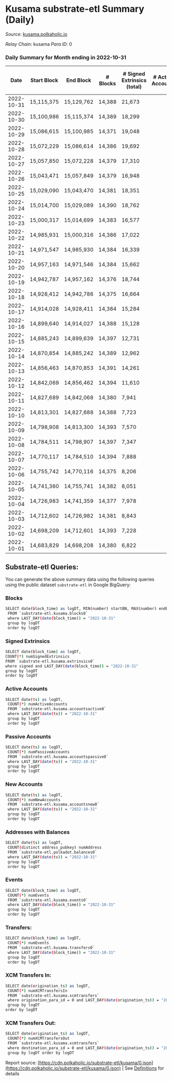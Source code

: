 # Kusama substrate-etl Summary (Daily)

_Source_: [kusama.polkaholic.io](https://kusama.polkaholic.io)

*Relay Chain*: kusama
*Para ID*: 0



### Daily Summary for Month ending in 2022-10-31


| Date | Start Block | End Block | # Blocks | # Signed Extrinsics (total) | # Active Accounts | # Passive | # New | # Addresses with Balances | # Events | # Transfers | # XCM Transfers In | # XCM Transfers Out | Issues | 
| ---- | ----------- | --------- | -------- | --------------------------- | ----------------- | --------- | ----- | ------------------------- | -------- | ----------- | ------------------ | ------------------- | ------ |
| 2022-10-31 | 15,115,375 | 15,129,762 | 14,388 | 21,673 |  |  |  | 272,943 | 893,246 | 53,524 ($28,910,009.83) | 172 ($137,402.44) | 379 ($477,099.13) |  |
| 2022-10-30 | 15,100,986 | 15,115,374 | 14,389 | 18,299 |  |  |  | 271,870 | 818,563 | 1,304 ($2,351,424.53) | 118 ($151,356.45) | 111 ($256,697.73) |  |
| 2022-10-29 | 15,086,615 | 15,100,985 | 14,371 | 19,048 |  |  |  |  | 833,643 | 1,627 ($1,027,262.09) | 103 ($63,916.34) | 96 ($278,683.83) |  |
| 2022-10-28 | 15,072,229 | 15,086,614 | 14,386 | 19,692 |  |  |  | 271,703 | 806,087 | 1,069 ($2,331,571.88) | 72 ($65,972.74) | 100 ($384,087.20) |  |
| 2022-10-27 | 15,057,850 | 15,072,228 | 14,379 | 17,310 |  |  |  |  | 799,048 | 1,101 ($1,462,072.21) | 96 ($125,395.79) | 105 ($110,522.47) |  |
| 2022-10-26 | 15,043,471 | 15,057,849 | 14,379 | 16,948 |  |  |  | 271,571 | 792,322 | 1,539 ($4,998,343.83) | 114 ($174,001.70) | 148 ($192,735.69) |  |
| 2022-10-25 | 15,029,090 | 15,043,470 | 14,381 | 18,351 |  |  |  |  | 809,877 | 1,887 ($10,592,810.80) | 103 ($154,438.61) | 109 ($64,471.59) |  |
| 2022-10-24 | 15,014,700 | 15,029,089 | 14,390 | 18,762 |  |  |  | 271,456 | 834,186 | 2,552 ($15,781,305.97) | 93 ($74,490.96) | 135 ($471,659.96) |  |
| 2022-10-23 | 15,000,317 | 15,014,699 | 14,383 | 16,577 |  |  |  |  | 798,102 | 1,193 ($862,464.67) | 89 ($642,882.85) | 121 ($53,485.70) |  |
| 2022-10-22 | 14,985,931 | 15,000,316 | 14,386 | 17,022 |  |  |  | 271,185 | 786,547 | 1,240 ($1,877,395.49) | 115 ($85,199.36) | 133 ($97,480.64) |  |
| 2022-10-21 | 14,971,547 | 14,985,930 | 14,384 | 16,339 |  |  |  |  | 790,346 | 1,379 ($2,305,319.67) | 108 ($108,879.16) | 139 ($92,036.38) |  |
| 2022-10-20 | 14,957,163 | 14,971,546 | 14,384 | 15,662 |  |  |  |  | 786,985 | 1,408 ($8,971,432.35) | 145 ($77,427.24) | 182 ($162,565.65) |  |
| 2022-10-19 | 14,942,787 | 14,957,162 | 14,376 | 18,744 |  |  |  | 270,933 | 808,319 | 3,776 ($2,603,046.48) | 175 ($188,163.11) | 167 ($111,508.14) |  |
| 2022-10-18 | 14,928,412 | 14,942,786 | 14,375 | 16,664 |  |  |  |  | 804,839 | 3,172 ($2,505,131.76) | 135 ($103,003.15) | 177 ($179,975.31) |  |
| 2022-10-17 | 14,914,028 | 14,928,411 | 14,384 | 15,284 |  |  |  | 270,739 | 810,116 | 1,335 ($7,464,312.46) | 183 ($162,853.49) | 214 ($205,684.77) |  |
| 2022-10-16 | 14,899,640 | 14,914,027 | 14,388 | 15,128 |  |  |  | 270,602 | 790,643 | 1,529 ($1,999,339.84) | 183 ($116,001.68) | 242 ($199,474.04) |  |
| 2022-10-15 | 14,885,243 | 14,899,639 | 14,397 | 12,731 |  |  |  | 270,512 | 768,375 | 1,134 ($6,326,976.03) | 186 ($102,188.90) | 298 ($196,912.63) |  |
| 2022-10-14 | 14,870,854 | 14,885,242 | 14,389 | 12,962 |  |  |  |  | 774,208 | 1,125 ($1,244,439.88) | 163 ($166,684.21) | 233 ($157,189.21) |  |
| 2022-10-13 | 14,856,463 | 14,870,853 | 14,391 | 14,261 |  |  |  | 270,365 | 799,526 | 1,423 ($5,073,126.92) | 209 ($259,947.13) | 270 ($267,075.26) |  |
| 2022-10-12 | 14,842,069 | 14,856,462 | 14,394 | 11,610 |  |  |  | 270,280 | 774,376 | 1,037 ($950,446.32) | 83 ($85,392.56) | 151 ($102,715.03) |  |
| 2022-10-11 | 14,827,689 | 14,842,068 | 14,380 | 7,941 |  |  |  | 270,194 | 738,476 | 1,155 ($1,420,075.04) | 67 ($69,570.14) | 83 ($139,537.72) |  |
| 2022-10-10 | 14,813,301 | 14,827,688 | 14,388 | 7,723 |  |  |  | 270,110 | 753,769 | 1,113 ($6,441,378.89) | 223 ($909,731.41) | 148 ($905,719.86) |  |
| 2022-10-09 | 14,798,908 | 14,813,300 | 14,393 | 7,570 |  |  |  | 270,004 | 742,322 | 847 ($508,714.31) | 67 ($28,492.75) | 66 ($12,972.18) |  |
| 2022-10-08 | 14,784,511 | 14,798,907 | 14,397 | 7,347 |  |  |  | 269,903 | 725,069 | 1,127 ($1,115,963.46) | 87 ($74,261.27) | 95 ($86,470.26) |  |
| 2022-10-07 | 14,770,117 | 14,784,510 | 14,394 | 7,888 |  |  |  | 269,785 | 747,926 | 1,232 ($1,297,179.13) | 92 ($81,170.85) | 77 ($88,560.00) |  |
| 2022-10-06 | 14,755,742 | 14,770,116 | 14,375 | 8,206 |  |  |  | 269,684 | 736,757 | 1,375 ($4,170,576.45) | 94 ($136,057.68) | 98 ($527,780.58) |  |
| 2022-10-05 | 14,741,360 | 14,755,741 | 14,382 | 8,051 |  |  |  | 269,497 | 734,417 | 1,234 ($844,614.03) | 107 ($219,763.80) | 86 ($141,676.31) |  |
| 2022-10-04 | 14,726,983 | 14,741,359 | 14,377 | 7,978 |  |  |  |  | 735,553 | 1,263 ($2,211,519.66) | 176 ($354,634.41) | 186 ($330,321.25) |  |
| 2022-10-03 | 14,712,602 | 14,726,982 | 14,381 | 8,843 |  |  |  |  | 755,320 | 1,149 ($1,674,988.72) | 122 ($86,653.58) | 72 ($152,271.75) |  |
| 2022-10-02 | 14,698,209 | 14,712,601 | 14,393 | 7,228 |  |  |  |  | 732,073 | 991 ($1,379,172.03) | 85 ($89,810.06) | 96 ($75,154.07) |  |
| 2022-10-01 | 14,683,829 | 14,698,208 | 14,380 | 6,822 |  |  |  |  | 717,831 | 940 ($688,479.06) | 54 ($152,555.34) | 42 ($150,924.11) |  |

## Substrate-etl Queries:
You can generate the above summary data using the following queries using the public dataset `substrate-etl` in Google BigQuery:

### Blocks
```bash
SELECT date(block_time) as logDT, MIN(number) startBN, MAX(number) endBN, COUNT(*) numBlocks 
 FROM `substrate-etl.kusama.blocks0`  
 where LAST_DAY(date(block_time)) = "2022-10-31" 
 group by logDT 
 order by logDT
```

### Signed Extrinsics
```bash
SELECT date(block_time) as logDT, 
COUNT(*) numSignedExtrinsics 
FROM `substrate-etl.kusama.extrinsics0`  
where signed and LAST_DAY(date(block_time)) = "2022-10-31" 
group by logDT 
order by logDT
```

### Active Accounts
```bash
SELECT date(ts) as logDT, 
 COUNT(*) numActiveAccounts 
 FROM `substrate-etl.kusama.accountsactive0` 
 where LAST_DAY(date(ts)) = "2022-10-31" 
 group by logDT 
 order by logDT
```

### Passive Accounts
```bash
SELECT date(ts) as logDT, 
 COUNT(*) numPassiveAccounts 
 FROM `substrate-etl.kusama.accountspassive0` 
 where LAST_DAY(date(ts)) = "2022-10-31" 
 group by logDT 
 order by logDT
```

### New Accounts
```bash
SELECT date(ts) as logDT, 
 COUNT(*) numNewAccounts 
 FROM `substrate-etl.kusama.accountsnew0` 
 where LAST_DAY(date(ts)) = "2022-10-31" 
 group by logDT
 order by logDT
```

### Addresses with Balances
```bash
SELECT date(ts) as logDT,
 COUNT(distinct address_pubkey) numAddress 
 FROM `substrate-etl.polkadot.balances0` 
 where LAST_DAY(date(ts)) = "2022-10-31" 
 group by logDT 
 order by logDT
```

### Events
```bash
SELECT date(block_time) as logDT, 
 COUNT(*) numEvents 
 FROM `substrate-etl.kusama.events0` 
 where LAST_DAY(date(block_time)) = "2022-10-31" 
 group by logDT 
 order by logDT
```

### Transfers:
```bash
SELECT date(block_time) as logDT, 
 COUNT(*) numEvents 
 FROM `substrate-etl.kusama.transfers0` 
 where LAST_DAY(date(block_time)) = "2022-10-31" 
 group by logDT 
 order by logDT
```

### XCM Transfers In:
```bash
SELECT date(origination_ts) as logDT, 
 COUNT(*) numXCMTransfersIn 
 FROM `substrate-etl.kusama.xcmtransfers` 
 where origination_para_id = 0 and LAST_DAY(date(origination_ts)) = "2022-10-31" 
 group by logDT 
order by logDT
```

### XCM Transfers Out:
```bash
SELECT date(origination_ts) as logDT, 
 COUNT(*) numXCMTransfersOut 
 FROM `substrate-etl.kusama.xcmtransfers` 
 where destination_para_id = 0 and LAST_DAY(date(origination_ts)) = "2022-10-31" 
 group by logDT order by logDT
```


Report source: [https://cdn.polkaholic.io/substrate-etl/kusama/0.json](https://cdn.polkaholic.io/substrate-etl/kusama/0.json) | See [Definitions](/DEFINITIONS.md) for details
